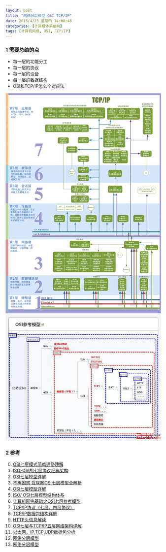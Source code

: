 ```yaml
---
layout: post
title: "网络分层模型 OSI TCP/IP"
date: 2015/4/23 星期四 14:00:46 
categories: [计算机体系结构]
tags: [计算机网络, OSI, TCP/IP]
---
```


### 1 需要总结的点
+ 每一层的功能分工
+ 每一层的协议
+ 每一层的设备
+ 每一层的数据结构
+ OSI和TCP/IP怎么个对应法

![图片详解](./images/OSI_MODEL1.gif)
![图片理解](./images/OSI_MODEL2.jpg)




### 2 参考
0. [OSI七层模式简单通俗理解][10]
1. [ISO-OSI的七层协议经典架构][7]
2. [OSI七层模型详解][8]
3. [不再困惑 互联网OSI七层模型全解析][0]
4. [OSI七层模型详解][1]
5. [ISO/ OSI七层模型结构体系][2]
6. [计算机网络基础之OSI七层参考模型][3]
7. [TCP/IP协议（七层、四层协议）][4]
8. [TCP/IP数据包结构详解][5]
9. [HTTP头信息解读][6]
10. [OSI七层与TCP/IP五层网络架构详解][9]
11. [以太网，IP,TCP,UDP数据包分析][11]
12. [网络分层模型](https://yq.aliyun.com/articles/53106)
13. [网络分层模型](http://blog.csdn.net/foreverling/article/details/44302435)



[0]: http://tech.sina.com.cn/h/2009-07-16/0540986384.shtml "不再困惑 互联网OSI七层模型全解析"
[1]: http://www.cnblogs.com/songQQ/archive/2009/12/02/1615200.html "OSI七层模型详解"
[2]: http://www.3lian.com/edu/2012/03-07/22620.html "ISO/ OSI七层模型结构体系"
[3]: http://blog.csdn.net/eflyq/article/details/10050829 " 计算机网络基础之OSI七层参考模型"
[4]: http://webnoties.blog.163.com/blog/static/18352514120135271176392/ "TCP/IP协议（七层、四层协议）"
[5]: http://blog.csdn.net/prsniper/article/details/6762145 "TCP/IP数据包结构详解"
[6]: http://www.admin10000.com/document/2407.html "HTTP头信息解读"
[7]: http://www.cnblogs.com/ios8/p/ios-osi.html "ISO-OSI的七层协议经典架构"
[8]: http://blog.csdn.net/yaopeng_2005/article/details/7064869 "OSI七层模型详解"
[9]: http://network.chinabyte.com/465/12756465.shtml "OSI七层与TCP/IP五层网络架构详解"
[10]: http://www.2cto.com/net/201309/247111.html "OSI七层模式简单通俗理解"
[11]: http://www.cnblogs.com/feitian629/archive/2012/11/16/2774065.html "以太网，IP,TCP,UDP数据包分析"